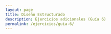 ```yaml
---
layout: page
title: Diseño Estructurado
description: Ejercicios adicionales (Guía 6)
permalink: /ejercicios/guia-6/
---
```

